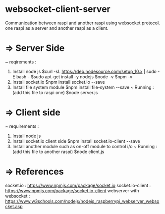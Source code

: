 # websocket-client-server
Communication between raspi and another raspi using websocket protocol. one raspi as a server and another raspi as a client.

# => Server Side
~ reqirements :
1. Install node js
$curl -sL https://deb.nodesource.com/setup_10.x | sudo -E bash -
$sudo apt-get install -y nodejs
$node -v 
$npm -v
2. Install socket.io
$npm install socket.io --save
3. Install file system module
$npm install file-system --save
~ Running : (add this file to raspi one)
$node server.js
  
# => Client side
~ requirements :
1. Install node js
2. Install socket.io client side
$npm install socket.io-client --save
3. Install another module such as on-off module to control i/o
~ Running : (add this file to another raspi)
$node client.js

# => References
socket.io : https://www.npmjs.com/package/socket.io
socket.io-client : https://www.npmjs.com/package/socket.io-client
webserver with websocket : https://www.w3schools.com/nodejs/nodejs_raspberrypi_webserver_websocket.asp

